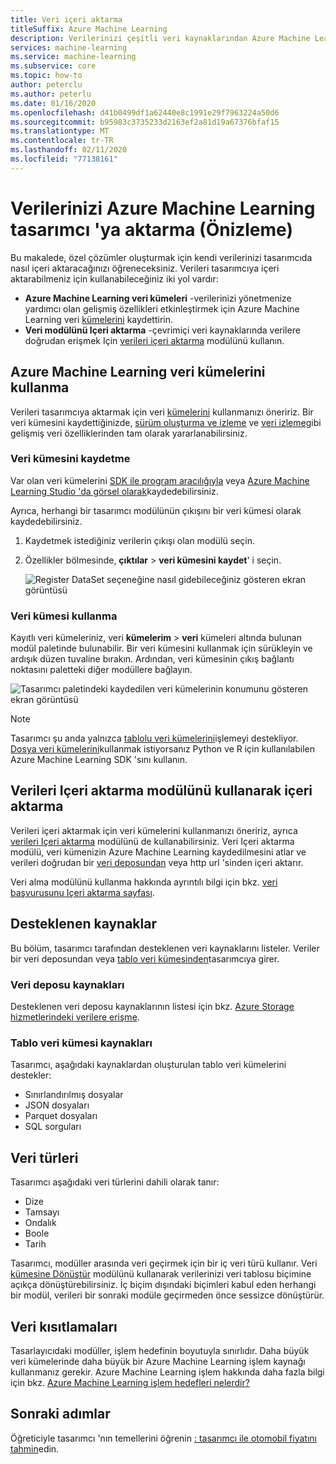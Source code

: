 ```yaml
---
title: Veri içeri aktarma
titleSuffix: Azure Machine Learning
description: Verilerinizi çeşitli veri kaynaklarından Azure Machine Learning tasarımcı 'ya aktarmayı öğrenin.
services: machine-learning
ms.service: machine-learning
ms.subservice: core
ms.topic: how-to
author: peterclu
ms.author: peterlu
ms.date: 01/16/2020
ms.openlocfilehash: d41b0499df1a62440e8c1991e29f7963224a50d6
ms.sourcegitcommit: b95983c3735233d2163ef2a81d19a67376bfaf15
ms.translationtype: MT
ms.contentlocale: tr-TR
ms.lasthandoff: 02/11/2020
ms.locfileid: "77138161"
---
```

# <a name="import-your-data-into-azure-machine-learning-designer-preview"></a>Verilerinizi Azure Machine Learning tasarımcı 'ya aktarma (Önizleme)

Bu makalede, özel çözümler oluşturmak için kendi verilerinizi tasarımcıda nasıl içeri aktaracağınızı öğreneceksiniz. Verileri tasarımcıya içeri aktarabilmeniz için kullanabileceğiniz iki yol vardır: 

* **Azure Machine Learning veri kümeleri** -verilerinizi yönetmenize yardımcı olan gelişmiş özellikleri etkinleştirmek için Azure Machine Learning veri [kümelerini](concept-data.md#datasets) kaydettirin.
* **Veri modülünü Içeri aktarma** -çevrimiçi veri kaynaklarında verilere doğrudan erişmek Için [verileri içeri aktarma](algorithm-module-reference/import-data.md) modülünü kullanın.

## <a name="use-azure-machine-learning-datasets"></a>Azure Machine Learning veri kümelerini kullanma

Verileri tasarımcıya aktarmak için veri [kümelerini](concept-data.md#datasets) kullanmanızı öneririz. Bir veri kümesini kaydettiğinizde, [sürüm oluşturma ve izleme](how-to-version-track-datasets.md) ve [veri izleme](how-to-monitor-datasets.md)gibi gelişmiş veri özelliklerinden tam olarak yararlanabilirsiniz.

### <a name="register-a-dataset"></a>Veri kümesini kaydetme

Var olan veri kümelerini [SDK ile program aracılığıyla](how-to-create-register-datasets.md#use-the-sdk) veya [Azure Machine Learning Studio 'da görsel olarak](how-to-create-register-datasets.md#use-the-ui)kaydedebilirsiniz.

Ayrıca, herhangi bir tasarımcı modülünün çıkışını bir veri kümesi olarak kaydedebilirsiniz.

1. Kaydetmek istediğiniz verilerin çıkışı olan modülü seçin.

1. Özellikler bölmesinde, **çıktılar** > **veri kümesini kaydet**' i seçin.

    ![Register DataSet seçeneğine nasıl gidebileceğiniz gösteren ekran görüntüsü](media/how-to-designer-import-data/register-dataset-designer.png)

### <a name="use-a-dataset"></a>Veri kümesi kullanma

Kayıtlı veri kümeleriniz, veri **kümelerim** > **veri** kümeleri altında bulunan modül paletinde bulunabilir. Bir veri kümesini kullanmak için sürükleyin ve ardışık düzen tuvaline bırakın. Ardından, veri kümesinin çıkış bağlantı noktasını paletteki diğer modüllere bağlayın.

![Tasarımcı paletindeki kaydedilen veri kümelerinin konumunu gösteren ekran görüntüsü](media/how-to-designer-import-data/use-datasets-designer.png)



> [!NOTE]
> Tasarımcı şu anda yalnızca [tablolu veri kümelerini](how-to-create-register-datasets.md#dataset-types)işlemeyi destekliyor. [Dosya veri kümelerini](how-to-create-register-datasets.md#dataset-types)kullanmak istiyorsanız Python ve R için kullanılabilen Azure Machine Learning SDK 'sını kullanın.

## <a name="import-data-using-the-import-data-module"></a>Verileri Içeri aktarma modülünü kullanarak içeri aktarma

Verileri içeri aktarmak için veri kümelerini kullanmanızı öneririz, ayrıca [verileri Içeri aktarma](algorithm-module-reference/import-data.md) modülünü de kullanabilirsiniz. Veri Içeri aktarma modülü, veri kümenizin Azure Machine Learning kaydedilmesini atlar ve verileri doğrudan bir [veri deposundan](concept-data.md#datastores) veya http url 'sinden içeri aktarır.

Veri alma modülünü kullanma hakkında ayrıntılı bilgi için bkz. [veri başvurusunu Içeri aktarma sayfası](algorithm-module-reference/import-data.md).


## <a name="supported-sources"></a>Desteklenen kaynaklar

Bu bölüm, tasarımcı tarafından desteklenen veri kaynaklarını listeler. Veriler bir veri deposundan veya [tablo veri kümesinden](how-to-create-register-datasets.md#dataset-types)tasarımcıya girer.

### <a name="datastore-sources"></a>Veri deposu kaynakları
Desteklenen veri deposu kaynaklarının listesi için bkz. [Azure Storage hizmetlerindeki verilere erişme](how-to-access-data.md#supported-data-storage-service-types).

### <a name="tabular-dataset-sources"></a>Tablo veri kümesi kaynakları

Tasarımcı, aşağıdaki kaynaklardan oluşturulan tablo veri kümelerini destekler:
 * Sınırlandırılmış dosyalar
 * JSON dosyaları
 * Parquet dosyaları
 * SQL sorguları

## <a name="data-types"></a>Veri türleri

Tasarımcı aşağıdaki veri türlerini dahili olarak tanır:

* Dize
* Tamsayı
* Ondalık
* Boole
* Tarih

Tasarımcı, modüller arasında veri geçirmek için bir iç veri türü kullanır. Veri [kümesine Dönüştür](algorithm-module-reference/convert-to-dataset.md) modülünü kullanarak verilerinizi veri tablosu biçimine açıkça dönüştürebilirsiniz. İç biçim dışındaki biçimleri kabul eden herhangi bir modül, verileri bir sonraki modüle geçirmeden önce sessizce dönüştürür.

## <a name="data-constraints"></a>Veri kısıtlamaları

Tasarlayıcıdaki modüller, işlem hedefinin boyutuyla sınırlıdır. Daha büyük veri kümelerinde daha büyük bir Azure Machine Learning işlem kaynağı kullanmanız gerekir. Azure Machine Learning işlem hakkında daha fazla bilgi için bkz. [Azure Machine Learning işlem hedefleri nelerdir?](concept-compute-target.md#azure-machine-learning-compute-managed)

## <a name="next-steps"></a>Sonraki adımlar

Öğreticiyle tasarımcı 'nın temellerini öğrenin [: tasarımcı ile otomobil fiyatını tahmin](tutorial-designer-automobile-price-train-score.md)edin.